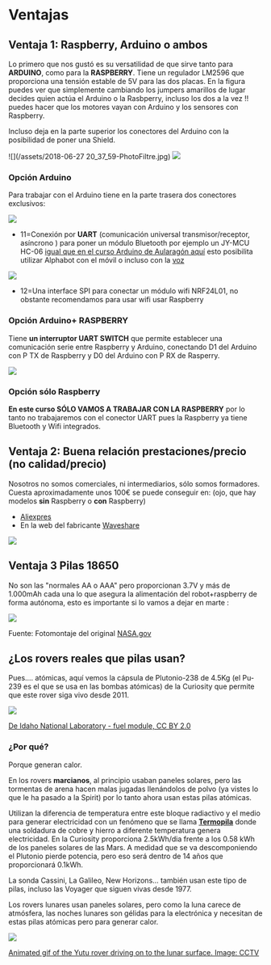 # Ventajas

## Ventaja 1: Raspberry, Arduino o ambos
Lo primero que nos gustó es su versatilidad de que sirve tanto para **ARDUINO**, como para la **RASPBERRY**.
Tiene un regulador LM2596 que proporciona una tensión estable de 5V para las dos placas.
En la figura puedes ver que simplemente cambiando los jumpers amarillos de lugar decides quien actúa el Arduino o la Rasbperry, incluso los dos a la vez !! puedes hacer que los motores vayan con Arduino y los sensores con Raspberry.

Incluso deja en la parte superior los conectores del Arduino con la posibilidad de poner una Shield.

![](/assets/2018-06-27 20_37_59-PhotoFiltre.jpg)
![](/assets/both.png)

### Opción Arduino

Para trabajar con el Arduino tiene en la parte trasera dos conectores exclusivos:

![](/assets/uart.jpg)

* 11=Conexión por **UART** (comunicación universal transmisor/receptor, asíncrono ) para poner un módulo Bluetooth por ejemplo un JY-MCU HC-06 [igual que en el curso Arduino de Aularagón aquí](https://catedu.github.io/programa-arduino-mediante-codigo/mdulo_bluetooth.html) esto posibilita utilizar Alphabot con el móvil o incluso con la [voz](https://catedu.github.io/programa-arduino-mediante-codigo/6235-m8-coche-con-voz.html)

![](/assets/uart3.jpg)

* 12=Una interface SPI para conectar un módulo wifi NRF24L01, no obstante recomendamos para usar wifi usar Raspberry

### Opción Arduino+ RASPBERRY

Tiene **un interruptor UART SWITCH** que permite establecer una comunicación serie entre Raspberry y Arduino, conectando D1 del Arduino con P TX de Raspberry y D0 del Arduino con P RX de Rasperry.

![](/assets/uart2.jpg)

### Opción sólo Raspberry

**En este curso SÓLO VAMOS A TRABAJAR CON LA RASPBERRY** por lo tanto no trabajaremos con el conector UART pues la Raspberry ya tiene Bluetooth y Wifi integrados.

## Ventaja 2: Buena relación prestaciones/precio (no calidad/precio)
Nosotros no somos comerciales, ni intermediarios, sólo somos formadores. Cuesta aproximadamente unos 100€ se puede conseguir en: (ojo, que hay modelos **sin** Raspberry o **con** Raspberry)

* [Aliexpres](https://es.aliexpress.com/wholesale?catId=0&initiative_id=SB_20180627103432&SearchText=alphabot)
* En la web del fabricante [Waveshare](https://www.waveshare.com/product/robotics/mobile-robots/raspberry-pi-robots.htm)

![](/assets/waveshare.png)

## Ventaja 3 Pilas 18650

No son las "normales AA o AAA" pero proporcionan 3.7V y más de 1.000mAh cada una lo que asegura la alimentación del robot+raspberry de forma autónoma, esto es importante si lo vamos a dejar en marte :

![](/assets/marte1.jpg)

Fuente: Fotomontaje del original [NASA.gov](https://www.nasa.gov/image-feature/jpl/perseverance-touches-down-on-mars)

## ¿Los rovers reales que pilas usan?

Pues.... atómicas, aquí vemos la cápsula de Plutonio-238 de 4.5Kg (el Pu-239 es el que se usa en las bombas atómicas) de la Curiosity que permite que este rover siga vivo desde 2011.

![](/assets/plutonio.jpg)

[De Idaho National Laboratory - fuel module, CC BY 2.0](https://commons.wikimedia.org/w/index.php?curid=17467348)

### ¿Por qué?

Porque generan calor.

En los rovers **marcianos**, al principio usaban paneles solares, pero las tormentas de arena hacen malas jugadas llenándolos de polvo (ya vistes lo que le ha pasado a la Spirit) por lo tanto ahora usan estas pilas atómicas.

Utilizan la diferencia de temperatura entre este bloque radiactivo y el medio para generar electricidad con un fenómeno que se llama **[Termopila](https://es.wikipedia.org/wiki/Termopila)** donde una soldadura de cobre y hierro a diferente temperatura genera electricidad. En la Curiosity proporciona 2.5kWh/dia frente a los 0.58 kWh de los paneles solares de las Mars. A medidad que se va descomponiendo el Plutonio pierde potencia, pero eso será dentro de 14 años que proporcionará 0.1kWh.

La sonda Cassini, La Galileo, New Horizons... también usan este tipo de pilas, incluso las Voyager que siguen vivas desde 1977.

Los rovers lunares usan paneles solares, pero como la luna carece de atmósfera, las noches lunares son gélidas para la electrónica y necesitan de estas pilas atómicas pero para generar calor.

![](/assets/yutu.gif)

[Animated gif of the Yutu rover driving on to the lunar surface. Image: CCTV](https://blog.csiro.au/yutu-jade-rabbit-rover-on-the-moon/)
